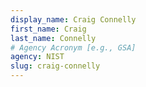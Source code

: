 ```yaml
---
display_name: Craig Connelly
first_name: Craig
last_name: Connelly
# Agency Acronym [e.g., GSA]
agency: NIST
slug: craig-connelly
---
```

